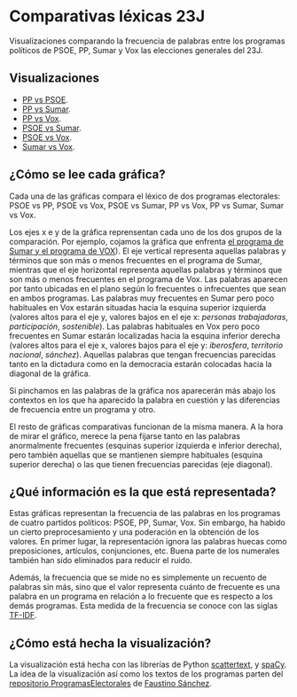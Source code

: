 # Comparativas léxicas 23J 
Visualizaciones comparando la frecuencia de palabras entre los programas políticos de PSOE, PP, Sumar y Vox  las elecciones generales del 23J.

## Visualizaciones
- [PP vs PSOE](https://lirondos.github.io/23j/comparaciones/PPvsPSOE.html).
- [PP vs Sumar](https://lirondos.github.io/23j/comparaciones/PPvsSUMAR.html).
- [PP vs Vox](https://lirondos.github.io/23j/comparaciones/PPvsVOX.html).
- [PSOE vs Sumar](https://lirondos.github.io/23j/comparaciones/PSOEvsSUMAR.html).
- [PSOE vs Vox](https://lirondos.github.io/23j/comparaciones/PSOEvsVOX.html).
- [Sumar vs Vox](https://lirondos.github.io/23j/comparaciones/SUMARvsVOX.html).


## ¿Cómo se lee cada gráfica?
Cada una de las gráficas compara el léxico de dos programas electorales: PSOE vs PP, PSOE vs Vox, PSOE vs Sumar, PP vs Vox, PP vs Sumar, Sumar vs Vox. 

Los ejes x e y de la gráfica reprensentan cada uno de los dos grupos de la comparación. Por ejemplo, cojamos la gráfica que enfrenta [el programa de Sumar y el programa de VOX](https://lirondos.github.io/23j/comparaciones/SUMARvsVOX)). El eje vertical representa aquellas palabras y términos que son más o menos frecuentes en el programa de Sumar, mientras que el eje horizontal representa aquellas palabras y términos que son más o menos frecuentes en el programa de Vox. Las palabras aparecen por tanto ubicadas en el plano según lo frecuentes o infrecuentes que sean en ambos programas. Las palabras muy frecuentes en Sumar pero poco habituales en Vox estarán situadas hacia la esquina superior izquierda (valores altos para el eje y, valores bajos en el eje x: _personas trabajadoras_, _participación_, _sostenible_). Las palabras habituales en Vox pero poco frecuentes en Sumar estarán localizadas hacia la esquina inferior derecha (valores altos para el eje x, valores bajos para el eje y: _iberosfera_, _territorio nacional_, _sánchez_). Aquellas palabras que tengan frecuencias parecidas tanto en la dictadura como en la democracia estarán colocadas hacia la diagonal de la gráfica. 

Si pinchamos en las palabras de la gráfica nos aparecerán más abajo los contextos en los que ha aparecido la palabra en cuestión y las diferencias de frecuencia entre un programa y otro. 

El resto de gráficas comparativas funcionan de la misma manera. A la hora de mirar el gráfico, merece la pena fijarse tanto en las palabras anormalmente frecuentes (esquinas superior izquierda e inferior derecha), pero también aquellas que se mantienen siempre habituales (esquina superior derecha) o las que tienen frecuencias parecidas (eje diagonal).

## ¿Qué información es la que está representada?
Estas gráficas representan la frecuencia de las palabras en los programas de cuatro partidos políticos: PSOE, PP, Sumar, Vox. Sin embargo, ha habido un cierto preprocesamiento y una poderación en la obtención de los valores. En primer lugar, la representación ignora las palabras huecas como preposiciones, artículos, conjunciones, etc. Buena parte de los numerales también han sido eliminados para reducir el ruido.

Además, la frecuencia que se mide no es simplemente un recuento de palabras sin más, sino que el valor representa cuánto de frecuente es una palabra en un programa en relación a lo frecuente que es respecto a los demás programas. Esta medida de la frecuencia se conoce con las siglas [TF-IDF](https://es.wikipedia.org/wiki/Tf-idf).


## ¿Cómo está hecha la visualización?
La visualización está hecha con las librerías de Python [scattertext](https://github.com/JasonKessler/scattertext), y [spaCy](https://spacy.io/). La idea de la visualización así como los textos de los programas parten del [repositorio ProgramasElectorales](https://github.com/fsanchez83/ProgramasElectorales) de [Faustino Sánchez](https://twitter.com/Danielquinn_).
